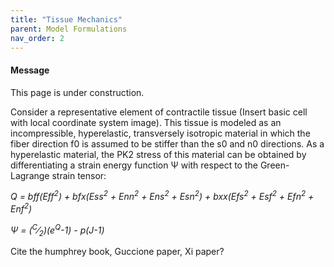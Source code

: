 ```yaml
---
title: "Tissue Mechanics"
parent: Model Formulations
nav_order: 2
---
```


<div class="notice--info">
  <h4>Message</h4>
  <p>This page is under  construction.</p>
</div>

Consider a representative element of contractile tissue (Insert basic cell with local coordinate system image).
This tissue is modeled as an incompressible, hyperelastic, transversely isotropic material in which the fiber direction f0 is assumed to be stiffer than the s0 and n0 directions. As a hyperelastic material, the PK2 stress  of this material can be obtained by differentiating a strain energy function &Psi; with respect to the Green-Lagrange strain tensor:  

<i>Q = bff(Eff<sup>2</sup>) + bfx(Ess<sup>2</sup> + Enn<sup>2</sup> + Ens<sup>2</sup> + Esn<sup>2</sup>) + bxx(Efs<sup>2</sup> + Esf<sup>2</sup> + Efn<sup>2</sup> + Enf<sup>2</sup>)</i>  


<i>&Psi; = (<sup>C</sup>&frasl;<sub>2</sub>)(e<sup>Q</sup>-1) - p(J-1)</i>  



Cite the humphrey book, Guccione paper, Xi paper?
